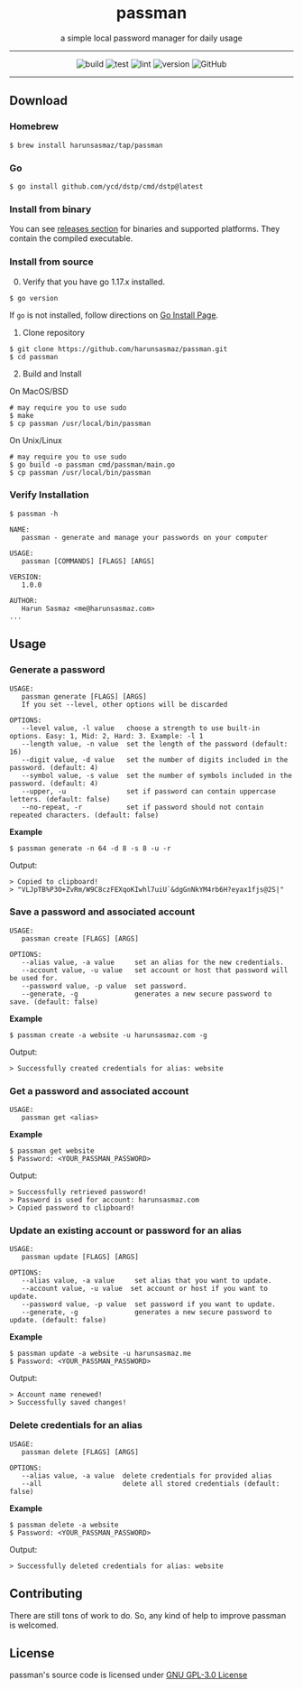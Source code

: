 <div align="center">
<h1>passman</h1>

a simple local password manager for daily usage

</div>


---

<div align="center">

![build](https://github.com/harunsasmaz/passman/actions/workflows/build.yaml/badge.svg)
![test](https://github.com/harunsasmaz/passman/actions/workflows/test.yaml/badge.svg)
![lint](https://github.com/harunsasmaz/passman/actions/workflows/gocilint.yaml/badge.svg)
![version](https://img.shields.io/badge/version-1.0.0-blue.svg)
<img alt="GitHub" src="https://img.shields.io/github/license/harunsasmaz/passman?color=blue?">
</div>

--- 

## Download

### Homebrew

```
$ brew install harunsasmaz/tap/passman
```

### Go

```
$ go install github.com/ycd/dstp/cmd/dstp@latest
```

### Install from binary

You can see [releases section](https://github.com/harunsasmaz/passman/releases) for binaries and supported platforms. They contain the compiled executable.

### Install from source

0. Verify that you have go 1.17.x installed.

```
$ go version
```

If `go` is not installed, follow directions on [Go Install Page](https://go.dev/doc/install).

1. Clone repository

```
$ git clone https://github.com/harunsasmaz/passman.git
$ cd passman
```

2. Build and Install

On MacOS/BSD

```
# may require you to use sudo
$ make
$ cp passman /usr/local/bin/passman
```

On Unix/Linux

```
# may require you to use sudo
$ go build -o passman cmd/passman/main.go
$ cp passman /usr/local/bin/passman
```

### Verify Installation

```
$ passman -h

NAME:
   passman - generate and manage your passwords on your computer

USAGE:
   passman [COMMANDS] [FLAGS] [ARGS]

VERSION:
   1.0.0

AUTHOR:
   Harun Sasmaz <me@harunsasmaz.com>
...
```

## Usage

### Generate a password

```
USAGE:
   passman generate [FLAGS] [ARGS]
   If you set --level, other options will be discarded

OPTIONS:
   --level value, -l value   choose a strength to use built-in options. Easy: 1, Mid: 2, Hard: 3. Example: -l 1
   --length value, -n value  set the length of the password (default: 16)
   --digit value, -d value   set the number of digits included in the password. (default: 4)
   --symbol value, -s value  set the number of symbols included in the password. (default: 4)
   --upper, -u               set if password can contain uppercase letters. (default: false)
   --no-repeat, -r           set if password should not contain repeated characters. (default: false)
```

**Example**

```
$ passman generate -n 64 -d 8 -s 8 -u -r
```

Output:

```
> Copied to clipboard!
> "VLJpTB%P3O+ZvRm/W9C8czFEXqoKIwhl7uiU`&dgGnNkYM4rb6H?eyax1fjs@2S|"
```

### Save a password and associated account

```
USAGE:
   passman create [FLAGS] [ARGS]
   
OPTIONS:
   --alias value, -a value     set an alias for the new credentials.
   --account value, -u value   set account or host that password will be used for.
   --password value, -p value  set password.
   --generate, -g              generates a new secure password to save. (default: false)
```

**Example**

```
$ passman create -a website -u harunsasmaz.com -g 
```

Output:

```
> Successfully created credentials for alias: website
```

### Get a password and associated account

```
USAGE:
   passman get <alias>
```

**Example**

```
$ passman get website
$ Password: <YOUR_PASSMAN_PASSWORD>
```

Output:

```
> Successfully retrieved password!
> Password is used for account: harunsasmaz.com
> Copied password to clipboard!
```

### Update an existing account or password for an alias

```
USAGE:
   passman update [FLAGS] [ARGS]
   
OPTIONS:
   --alias value, -a value     set alias that you want to update.
   --account value, -u value  set account or host if you want to update.
   --password value, -p value  set password if you want to update.
   --generate, -g              generates a new secure password to update. (default: false)
```

**Example**

```
$ passman update -a website -u harunsasmaz.me
$ Password: <YOUR_PASSMAN_PASSWORD>
```

Output:

```
> Account name renewed!
> Successfully saved changes!
```

### Delete credentials for an alias

```
USAGE:
   passman delete [FLAGS] [ARGS]
   
OPTIONS:
   --alias value, -a value  delete credentials for provided alias
   --all                    delete all stored credentials (default: false)
```

**Example**

```
$ passman delete -a website
$ Password: <YOUR_PASSMAN_PASSWORD>
```

Output:

```
> Successfully deleted credentials for alias: website
```

## Contributing

There are still tons of work to do. So, any kind of help to improve passman is welcomed.

## License

passman's source code is licensed under [GNU GPL-3.0 License](https://choosealicense.com/licenses/gpl-3.0/)
